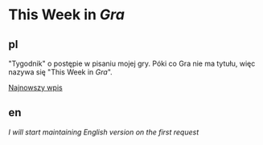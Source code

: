 # This Week in *Gra*
## pl
"Tygodnik" o postępie w pisaniu mojej gry.
Póki co Gra nie ma tytułu, więc nazywa się "This Week in *Gra*".

[Najnowszy wpis](2025-05-25_13.md)



## en
*I will start maintaining English version on the first request*
